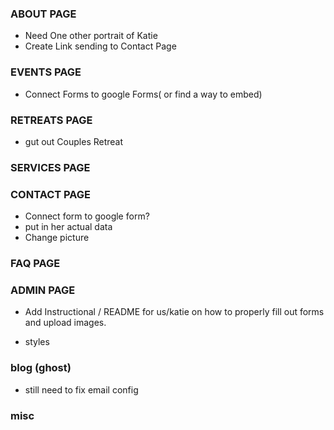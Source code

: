 ### ABOUT PAGE

- Need One other portrait of Katie
- Create Link sending to Contact Page

### EVENTS PAGE

- Connect Forms to google Forms( or find a way to embed)
### RETREATS PAGE

- gut out Couples Retreat

### SERVICES PAGE

### CONTACT PAGE

- Connect form to google form?
- put in her actual data
- Change picture

### FAQ PAGE


### ADMIN PAGE
- Add Instructional / README for us/katie on how to properly fill out forms and upload images.


- styles

### blog (ghost)
- still need to fix email config

### misc

